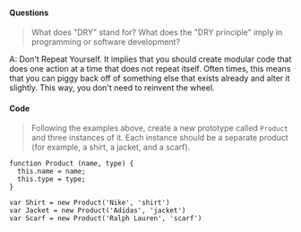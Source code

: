 #### Questions

> What does "DRY" stand for? What does the "DRY principle" imply in programming or software development?

A: Don't Repeat Yourself.  It implies that you should create modular code that does one
action at a time that does not repeat itself.  Often times, this means that you can
piggy back off of something else that exists already and alter it slightly.  This way,
you don't need to reinvent the wheel.

#### Code

> Following the examples above, create a new prototype called `Product` and three instances of it. Each instance should be a separate product (for example, a shirt, a jacket, and a scarf).

````JS
function Product (name, type) {
  this.name = name;
  this.type = type;
}

var Shirt = new Product('Nike', 'shirt')
var Jacket = new Product('Adidas', 'jacket')
var Scarf = new Product('Ralph Lauren', 'scarf')

````
